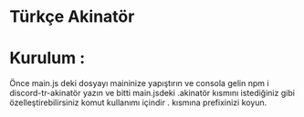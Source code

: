 # Türkçe Akinatör



# Kurulum :
Önce main.js deki dosyayı maininize yapıştırın ve consola gelin npm i discord-tr-akinatör yazın ve bitti main.jsdeki .akinatör kısmını istediğiniz gibi özelleştirebilirsiniz komut kullanımı içindir . kısmına prefixinizi koyun.
